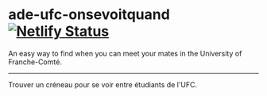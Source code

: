 # ade-ufc-onsevoitquand [![Netlify Status](https://api.netlify.com/api/v1/badges/2fd7a0b6-ea48-4ed6-b807-9c0a91749db4/deploy-status)](https://app.netlify.com/sites/admiring-hamilton-f49fca/deploys)

An easy way to find when you can meet your mates in the University of Franche-Comté.

---

Trouver un créneau pour se voir entre étudiants de l'UFC.
